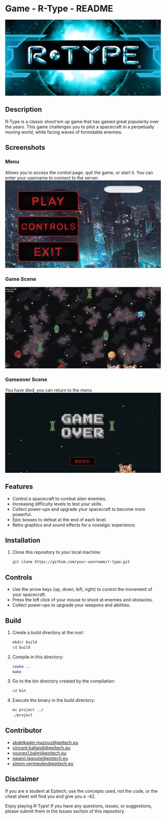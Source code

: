 # Game - R-Type - README

![R-Type Logo](./assets/Doc/LogoRtype.png)

## Description

R-Type is a classic shoot'em up game that has gained great popularity over the years. This game challenges you to pilot a spacecraft in a perpetually moving world, while facing waves of formidable enemies.

## Screenshots

### Menu

Allows you to access the control page, quit the game, or start it. You can enter your username to connect to the server.
![Screenshot 3](./assets/Doc/screenshot3.png)

### Game Scene
![Screenshot 1](./assets/Doc/screenshot1.png)

### Gameover Scene
You have died; you can return to the menu
![Screenshot 2](./assets/Doc/screenshot2.png)

## Features

- Control a spacecraft to combat alien enemies.
- Increasing difficulty levels to test your skills.
- Collect power-ups and upgrade your spacecraft to become more powerful.
- Epic bosses to defeat at the end of each level.
- Retro graphics and sound effects for a nostalgic experience.

## Installation

1. Clone this repository to your local machine:
   ```bash
   git clone https://github.com/your-username/r-type.git

## Controls

- Use the arrow keys (up, down, left, right) to control the movement of your spacecraft.
- Press the left click of your mouse to shoot at enemies and obstacles.
- Collect power-ups to upgrade your weapons and abilities.

## Build

1. Create a build directory at the root:
    ```bash
    mkdir build
    cd build

2. Compile in this directory:
    ```bash
    cmake ..
    make

3. Go to the bin directory created by the compilation:
    ```bash
    cd bin

4. Execute the binary in the build directory:
    ```bash
    mv project ../
    ./project

## Contributor

- abdelkader.mazouz@peitech.eu
- vincent.ballandi@epitech.eu
- younes1.bahri@epitech.eu
- swann.lagoute@epitech.eu
- simon.vermeulen@epitech.eu

## Disclaimer

If you are a student at Epitech, use the concepts used, not the code, or the cheat sheet will find you and give you a -42.

Enjoy playing R-Type! If you have any questions, issues, or suggestions, please submit them in the Issues section of this repository.
